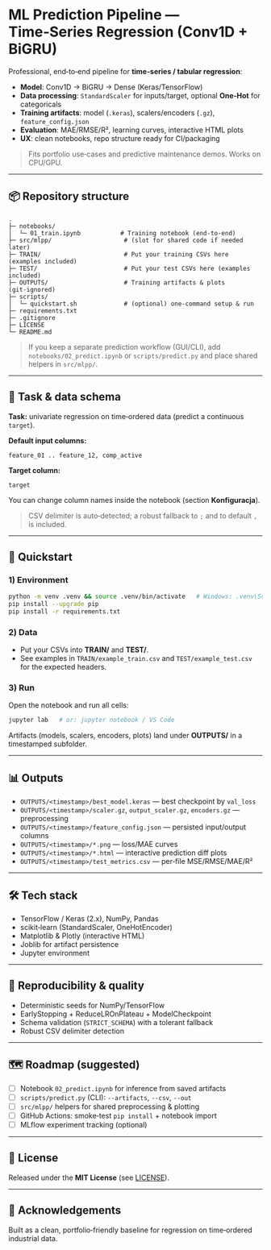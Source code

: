 # ML Prediction Pipeline — Time‑Series Regression (Conv1D + BiGRU)

Professional, end‑to‑end pipeline for **time‑series / tabular regression**:
- **Model**: Conv1D → BiGRU → Dense (Keras/TensorFlow)
- **Data processing**: `StandardScaler` for inputs/target, optional **One‑Hot** for categoricals
- **Training artifacts**: model (`.keras`), scalers/encoders (`.gz`), `feature_config.json`
- **Evaluation**: MAE/RMSE/R², learning curves, interactive HTML plots
- **UX**: clean notebooks, repo structure ready for CI/packaging

> Fits portfolio use‑cases and predictive maintenance demos. Works on CPU/GPU.

---

## 📦 Repository structure

```
.
├─ notebooks/
│  └─ 01_train.ipynb           # Training notebook (end‑to‑end)
├─ src/mlpp/                    # (slot for shared code if needed later)
├─ TRAIN/                       # Put your training CSVs here (examples included)
├─ TEST/                        # Put your test CSVs here (examples included)
├─ OUTPUTS/                     # Training artifacts & plots (git‑ignored)
├─ scripts/
│  └─ quickstart.sh             # (optional) one‑command setup & run
├─ requirements.txt
├─ .gitignore
├─ LICENSE
└─ README.md
```

> If you keep a separate prediction workflow (GUI/CLI), add `notebooks/02_predict.ipynb` or `scripts/predict.py` and place shared helpers in `src/mlpp/`.

---

## 🧠 Task & data schema

**Task:** univariate regression on time‑ordered data (predict a continuous `target`).

**Default input columns:**
```
feature_01 .. feature_12, comp_active
```
**Target column:**
```
target
```
You can change column names inside the notebook (section **Konfiguracja**).

> CSV delimiter is auto‑detected; a robust fallback to `;` and to default `,` is included.

---

## 🚀 Quickstart

### 1) Environment
```bash
python -m venv .venv && source .venv/bin/activate   # Windows: .venv\Scripts\activate
pip install --upgrade pip
pip install -r requirements.txt
```

### 2) Data
- Put your CSVs into **TRAIN/** and **TEST/**.  
- See examples in `TRAIN/example_train.csv` and `TEST/example_test.csv` for the expected headers.

### 3) Run
Open the notebook and run all cells:
```bash
jupyter lab   # or: jupyter notebook / VS Code
```
Artifacts (models, scalers, encoders, plots) land under **OUTPUTS/** in a timestamped subfolder.

---

## 📊 Outputs
- `OUTPUTS/<timestamp>/best_model.keras` — best checkpoint by `val_loss`
- `OUTPUTS/<timestamp>/scaler.gz`, `output_scaler.gz`, `encoders.gz` — preprocessing
- `OUTPUTS/<timestamp>/feature_config.json` — persisted input/output columns
- `OUTPUTS/<timestamp>/*.png` — loss/MAE curves
- `OUTPUTS/<timestamp>/*.html` — interactive prediction diff plots
- `OUTPUTS/<timestamp>/test_metrics.csv` — per‑file MSE/RMSE/MAE/R²

---

## 🛠️ Tech stack
- TensorFlow / Keras (2.x), NumPy, Pandas
- scikit‑learn (StandardScaler, OneHotEncoder)
- Matplotlib & Plotly (interactive HTML)
- Joblib for artifact persistence
- Jupyter environment

---

## 🔄 Reproducibility & quality
- Deterministic seeds for NumPy/TensorFlow
- EarlyStopping + ReduceLROnPlateau + ModelCheckpoint
- Schema validation (`STRICT_SCHEMA`) with a tolerant fallback
- Robust CSV delimiter detection

---

## 🗺️ Roadmap (suggested)
- [ ] Notebook `02_predict.ipynb` for inference from saved artifacts
- [ ] `scripts/predict.py` (CLI): `--artifacts`, `--csv`, `--out`
- [ ] `src/mlpp/` helpers for shared preprocessing & plotting
- [ ] GitHub Actions: smoke‑test `pip install` + notebook import
- [ ] MLflow experiment tracking (optional)

---

## 📄 License
Released under the **MIT License** (see [LICENSE](LICENSE)).

---

## 🤝 Acknowledgements
Built as a clean, portfolio‑friendly baseline for regression on time‑ordered industrial data.
